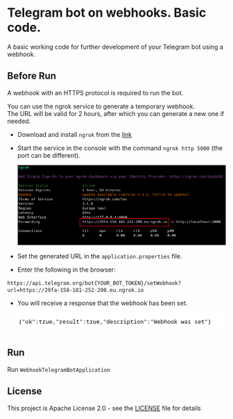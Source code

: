 # Telegram bot on webhooks. Basic code.

A basic working code for further development of your Telegram bot using a webhook.

## Before Run

A webhook with an HTTPS protocol is required to run the bot.  

You can use the ngrok service to generate a temporary webhook.  
The URL will be valid for 2 hours, after which you can generate a new one if needed.

* Download and install `ngrok` from the [link](https://ngrok.com/download)  
* Start the service in the console with the command `ngrok http 5000` (the port can be different).  


  ![](./readme-img/1.png)  


* Set the generated URL in the `application.properties` file. 
* Enter the following in the browser: 
```
https://api.telegram.org/bot{YOUR_BOT_TOKEN}/setWebhook?url=https://29fa-158-181-252-200.eu.ngrok.io
```
* You will receive a response that the webhook has been set.  


  ![](./readme-img/2.png)

## Run

Run `WebhookTelegramBotApplication`

## License

This project is Apache License 2.0 - see the [LICENSE](LICENSE) file for details
